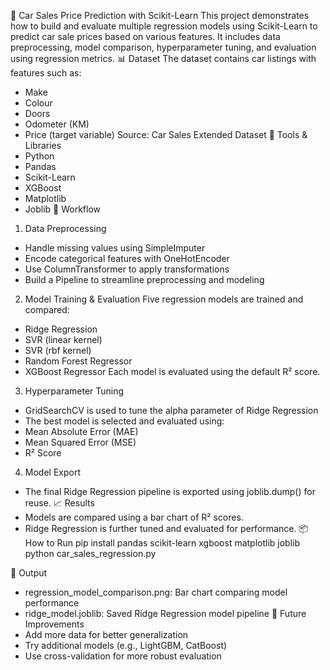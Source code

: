 🚗 Car Sales Price Prediction with Scikit-Learn
This project demonstrates how to build and evaluate multiple regression models using Scikit-Learn to predict car sale prices based on various features. It includes data preprocessing, model comparison, hyperparameter tuning, and evaluation using regression metrics.
📊 Dataset
The dataset contains car listings with features such as:
- Make
- Colour
- Doors
- Odometer (KM)
- Price (target variable)
Source: Car Sales Extended Dataset
🧰 Tools & Libraries
- Python
- Pandas
- Scikit-Learn
- XGBoost
- Matplotlib
- Joblib
🧪 Workflow
1. Data Preprocessing
- Handle missing values using SimpleImputer
- Encode categorical features with OneHotEncoder
- Use ColumnTransformer to apply transformations
- Build a Pipeline to streamline preprocessing and modeling
2. Model Training & Evaluation
Five regression models are trained and compared:
- Ridge Regression
- SVR (linear kernel)
- SVR (rbf kernel)
- Random Forest Regressor
- XGBoost Regressor
Each model is evaluated using the default R² score.
3. Hyperparameter Tuning
- GridSearchCV is used to tune the alpha parameter of Ridge Regression
- The best model is selected and evaluated using:
- Mean Absolute Error (MAE)
- Mean Squared Error (MSE)
- R² Score
4. Model Export
- The final Ridge Regression pipeline is exported using joblib.dump() for reuse.
📈 Results
- Models are compared using a bar chart of R² scores.
- Ridge Regression is further tuned and evaluated for performance.
📦 How to Run
pip install pandas scikit-learn xgboost matplotlib joblib
python car_sales_regression.py


📁 Output
- regression_model_comparison.png: Bar chart comparing model performance
- ridge_model.joblib: Saved Ridge Regression model pipeline
🧠 Future Improvements
- Add more data for better generalization
- Try additional models (e.g., LightGBM, CatBoost)
- Use cross-validation for more robust evaluation

